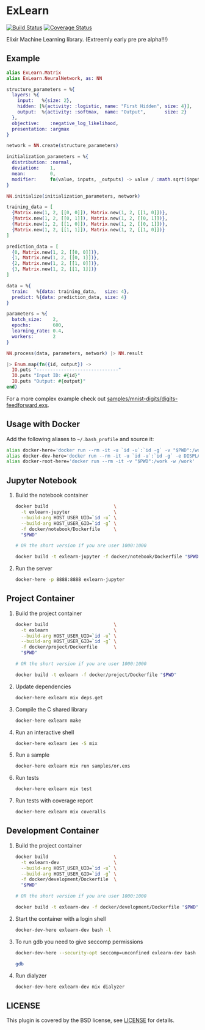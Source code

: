 # ExLearn

[![Build Status](https://travis-ci.org/sdwolf/exlearn.svg?branch=master)](https://travis-ci.org/sdwolf/exlearn)
[![Coverage Status](https://coveralls.io/repos/github/sdwolf/exlearn/badge.svg?branch=master)](https://coveralls.io/github/sdwolf/exlearn?branch=master)

Elixir Machine Learning library. (Extreemly early pre pre alpha!!!)

## Example

```elixir
alias ExLearn.Matrix
alias ExLearn.NeuralNetwork, as: NN

structure_parameters = %{
  layers: %{
    input:   %{size: 2},
    hidden: [%{activity: :logistic, name: "First Hidden", size: 4}],
    output:  %{activity: :softmax,  name: "Output",       size: 2}
  },
  objective:    :negative_log_likelihood,
  presentation: :argmax
}

network = NN.create(structure_parameters)

initialization_parameters = %{
  distribution: :normal,
  deviation:    1,
  mean:         0,
  modifier:     fn(value, inputs, _outputs) -> value / :math.sqrt(inputs) end
}

NN.initialize(initialization_parameters, network)

training_data = [
  {Matrix.new(1, 2, [[0, 0]]), Matrix.new(1, 2, [[1, 0]])},
  {Matrix.new(1, 2, [[0, 1]]), Matrix.new(1, 2, [[0, 1]])},
  {Matrix.new(1, 2, [[1, 0]]), Matrix.new(1, 2, [[0, 1]])},
  {Matrix.new(1, 2, [[1, 1]]), Matrix.new(1, 2, [[1, 0]])}
]

prediction_data = [
  {0, Matrix.new(1, 2, [[0, 0]])},
  {1, Matrix.new(1, 2, [[0, 1]])},
  {2, Matrix.new(1, 2, [[1, 0]])},
  {3, Matrix.new(1, 2, [[1, 1]])}
]

data = %{
  train:   %{data: training_data,   size: 4},
  predict: %{data: prediction_data, size: 4}
}

parameters = %{
  batch_size:    2,
  epochs:        600,
  learning_rate: 0.4,
  workers:       2
}

NN.process(data, parameters, network) |> NN.result

|> Enum.map(fn({id, output}) ->
  IO.puts "------------------------------"
  IO.puts "Input ID: #{id}"
  IO.puts "Output: #{output}"
end)
```

For a more complex example check out
[samples/mnist-digits/digits-feedforward.exs](samples/mnist-digits/digits-feedforward.exs).

## Usage with Docker

Add the following aliases to `~/.bash_profile` and source it:

```bash
alias docker-here='docker run --rm -it -u `id -u`:`id -g` -v "$PWD":/work -w /work'
alias docker-dev-here='docker run --rm -it -u `id -u`:`id -g` -e DISPLAY -v /tmp/.X11-unix:/tmp/.X11-unix -v "$PWD":/work -v "$HOME"/.bash_profile:/home/notroot/.bash_profile -v "$HOME"/.globalrc:/home/notroot/.globalrc -v "$HOME"/.spacemacs:/home/notroot/.spacemacs -v "$HOME"/Sources:/home/notroot/Sources:ro -v "$HOME"/.emacs.d:/home/notroot/.emacs.d -w /work'
alias docker-root-here='docker run --rm -it -v "$PWD":/work -w /work'
```

## Jupyter Notebook

1. Build the notebook container
    ```bash
    docker build                        \
      -t exlearn-jupyter                \
      --build-arg HOST_USER_UID=`id -u` \
      --build-arg HOST_USER_GID=`id -g` \
      -f docker/notebook/Dockerfile     \
      "$PWD"

    # OR the short version if you are user 1000:1000

    docker build -t exlearn-jupyter -f docker/notebook/Dockerfile "$PWD"
    ```

2. Run the server
    ```bash
    docker-here -p 8888:8888 exlearn-jupyter
    ```

## Project Container

1. Build the project container
    ```bash
    docker build                        \
      -t exlearn                        \
      --build-arg HOST_USER_UID=`id -u` \
      --build-arg HOST_USER_GID=`id -g` \
      -f docker/project/Dockerfile      \
      "$PWD"

    # OR the short version if you are user 1000:1000

    docker build -t exlearn -f docker/project/Dockerfile "$PWD"
    ```

2. Update dependencies
    ```bash
    docker-here exlearn mix deps.get
    ```

3. Compile the C shared library
    ```bash
    docker-here exlearn make
    ```

4. Run an interactive shell
    ```bash
    docker-here exlearn iex -S mix
    ```

5. Run a sample
    ```bash
    docker-here exlearn mix run samples/or.exs
    ```

6. Run tests
    ```bash
    docker-here exlearn mix test
    ```

7. Run tests with coverage report
    ```bash
    docker-here exlearn mix coveralls
    ```

## Development Container

1. Build the project container
    ```bash
    docker build                        \
      -t exlearn-dev                    \
      --build-arg HOST_USER_UID=`id -u` \
      --build-arg HOST_USER_GID=`id -g` \
      -f docker/development/Dockerfile  \
      "$PWD"

    # OR the short version if you are user 1000:1000

    docker build -t exlearn-dev -f docker/development/Dockerfile "$PWD"
    ```

2. Start the container with a login shell
    ```bash
    docker-dev-here exlearn-dev bash -l
    ```

3. To run gdb you need to give seccomp permissions
    ```bash
    docker-dev-here --security-opt seccomp=unconfined exlearn-dev bash -l

    gdb
    ```

4. Run dialyzer
    ```bash
    docker-dev-here exlearn-dev mix dialyzer
    ```

## LICENSE

This plugin is covered by the BSD license, see [LICENSE](LICENSE) for details.
